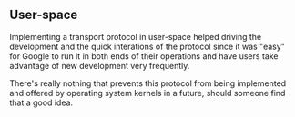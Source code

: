 ## User-space

Implementing a transport protocol in user-space helped driving the development
and the quick interations of the protocol since it was "easy" for Google to
run it in both ends of their operations and have users take advantage of new
development very frequently.

There's really nothing that prevents this protocol from being implemented and
offered by operating system kernels in a future, should someone find that a
good idea.
